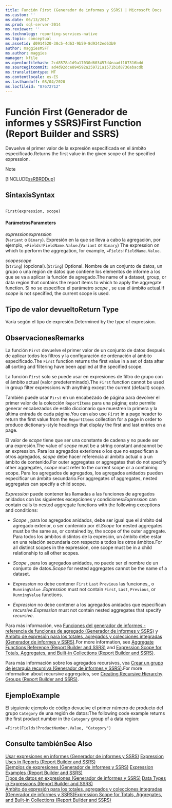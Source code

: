 ```yaml
---
title: Función First (Generador de informes y SSRS) | Microsoft Docs
ms.custom: ''
ms.date: 06/13/2017
ms.prod: sql-server-2014
ms.reviewer: ''
ms.technology: reporting-services-native
ms.topic: conceptual
ms.assetid: d0914520-30c5-4d63-9b59-8d9342ed63b9
author: maggiesMSFT
ms.author: maggies
manager: kfile
ms.openlocfilehash: 2cd8578a1d9a17030d603457d4eaadf107316bdd
ms.sourcegitcommit: ad4d92dce894592a259721a1571b1d8736abacdb
ms.translationtype: MT
ms.contentlocale: es-ES
ms.lasthandoff: 08/04/2020
ms.locfileid: "87672712"
---
```

# <a name="first-function-report-builder-and-ssrs"></a><span data-ttu-id="1173a-102">Función First (Generador de informes y SSRS)</span><span class="sxs-lookup"><span data-stu-id="1173a-102">First Function (Report Builder and SSRS)</span></span>
  <span data-ttu-id="1173a-103">Devuelve el primer valor de la expresión especificada en el ámbito especificado.</span><span class="sxs-lookup"><span data-stu-id="1173a-103">Returns the first value in the given scope of the specified expression.</span></span>  
  
> [!NOTE]  
>  [!INCLUDE[ssRBRDDup](../../includes/ssrbrddup-md.md)]  
  
## <a name="syntax"></a><span data-ttu-id="1173a-104">Sintaxis</span><span class="sxs-lookup"><span data-stu-id="1173a-104">Syntax</span></span>  
  
```  
  
First(expression, scope)  
```  
  
#### <a name="parameters"></a><span data-ttu-id="1173a-105">Parámetros</span><span class="sxs-lookup"><span data-stu-id="1173a-105">Parameters</span></span>  
 <span data-ttu-id="1173a-106">*expression*</span><span class="sxs-lookup"><span data-stu-id="1173a-106">*expression*</span></span>  
 <span data-ttu-id="1173a-107">(`Variant` o `Binary`). Expresión en la que se lleva a cabo la agregación, por ejemplo, `=Fields!FieldName.Value`.</span><span class="sxs-lookup"><span data-stu-id="1173a-107">(`Variant` or `Binary`) The expression on which to perform the aggregation, for example, `=Fields!FieldName.Value`.</span></span>  
  
 <span data-ttu-id="1173a-108">*scope*</span><span class="sxs-lookup"><span data-stu-id="1173a-108">*scope*</span></span>  
 <span data-ttu-id="1173a-109">(`String`) (opcional).</span><span class="sxs-lookup"><span data-stu-id="1173a-109">(`String`) Optional.</span></span> <span data-ttu-id="1173a-110">Nombre de un conjunto de datos, un grupo o una región de datos que contiene los elementos de informe a los que se va a aplicar la función de agregado.</span><span class="sxs-lookup"><span data-stu-id="1173a-110">The name of a dataset, group, or data region that contains the report items to which to apply the aggregate function.</span></span> <span data-ttu-id="1173a-111">Si no se especifica el parámetro *scope* , se usa el ámbito actual.</span><span class="sxs-lookup"><span data-stu-id="1173a-111">If *scope* is not specified, the current scope is used.</span></span>  
  
## <a name="return-type"></a><span data-ttu-id="1173a-112">Tipo de valor devuelto</span><span class="sxs-lookup"><span data-stu-id="1173a-112">Return Type</span></span>  
 <span data-ttu-id="1173a-113">Varía según el tipo de expresión.</span><span class="sxs-lookup"><span data-stu-id="1173a-113">Determined by the type of expression.</span></span>  
  
## <a name="remarks"></a><span data-ttu-id="1173a-114">Observaciones</span><span class="sxs-lookup"><span data-stu-id="1173a-114">Remarks</span></span>  
 <span data-ttu-id="1173a-115">La función `First` devuelve el primer valor de un conjunto de datos después de aplicar todos los filtros y la configuración de ordenación al ámbito especificado.</span><span class="sxs-lookup"><span data-stu-id="1173a-115">The `First` function returns the first value in a set of data after all sorting and filtering have been applied at the specified scope.</span></span>  
  
 <span data-ttu-id="1173a-116">La función `First` solo se puede usar en expresiones de filtro de grupo con el ámbito actual (valor predeterminado).</span><span class="sxs-lookup"><span data-stu-id="1173a-116">The `First` function cannot be used in group filter expressions with anything except the current (default) scope.</span></span>  
  
 <span data-ttu-id="1173a-117">También puede usar `First` en un encabezado de página para devolver el primer valor de la colección `ReportItems` para una página; esto permite generar encabezados de estilo diccionario que muestren la primera y la última entrada de cada página.</span><span class="sxs-lookup"><span data-stu-id="1173a-117">You can also use `First` in a page header to return the first value from the `ReportItems` collection for a page in order to produce dictionary-style headings that display the first and last entries on a page.</span></span>  
  
 <span data-ttu-id="1173a-118">El valor de *scope* tiene que ser una constante de cadena y no puede ser una expresión.</span><span class="sxs-lookup"><span data-stu-id="1173a-118">The value of *scope* must be a string constant andcannot be an expression.</span></span> <span data-ttu-id="1173a-119">Para los agregados exteriores o los que no especifican a otros agregados, *scope* debe hacer referencia al ámbito actual o a un ámbito de contenido.</span><span class="sxs-lookup"><span data-stu-id="1173a-119">For outer aggregates or aggregates that do not specify other aggregates, *scope* must refer to the current scope or a containing scope.</span></span> <span data-ttu-id="1173a-120">Para los agregados de agregados, los agregados anidados pueden especificar un ámbito secundario.</span><span class="sxs-lookup"><span data-stu-id="1173a-120">For aggregates of aggregates, nested aggregates can specify a child scope.</span></span>  
  
 <span data-ttu-id="1173a-121">*Expression* puede contener las llamadas a las funciones de agregados anidados con las siguientes excepciones y condiciones:</span><span class="sxs-lookup"><span data-stu-id="1173a-121">*Expression* can contain calls to nested aggregate functions with the following exceptions and conditions:</span></span>  
  
-   <span data-ttu-id="1173a-122">*Scope* , para los agregados anidados, debe ser igual que el ámbito del agregado exterior, o ser contenido por él.</span><span class="sxs-lookup"><span data-stu-id="1173a-122">*Scope* for nested aggregates must be the same as, or contained by, the scope of the outer aggregate.</span></span> <span data-ttu-id="1173a-123">Para todos los ámbitos distintos de la expresión, un ámbito debe estar en una relación secundaria con respecto a todos los otros ámbitos.</span><span class="sxs-lookup"><span data-stu-id="1173a-123">For all distinct scopes in the expression, one scope must be in a child relationship to all other scopes.</span></span>  
  
-   <span data-ttu-id="1173a-124">*Scope* , para los agregados anidados, no puede ser el nombre de un conjunto de datos.</span><span class="sxs-lookup"><span data-stu-id="1173a-124">*Scope* for nested aggregates cannot be the name of a dataset.</span></span>  
  
-   <span data-ttu-id="1173a-125">*Expression* no debe contener `First` `Last` `Previous` las funciones,, o `RunningValue` .</span><span class="sxs-lookup"><span data-stu-id="1173a-125">*Expression* must not contain `First`, `Last`, `Previous`, or `RunningValue` functions.</span></span>  
  
-   <span data-ttu-id="1173a-126">*Expression* no debe contener a los agregados anidados que especifican *recursive*.</span><span class="sxs-lookup"><span data-stu-id="1173a-126">*Expression* must not contain nested aggregates that specify *recursive*.</span></span>  
  
 <span data-ttu-id="1173a-127">Para más información, vea [Funciones del generador de informes - referencia de funciones de agregado &#40;Generador de informes y SSRS&#41;](report-builder-functions-aggregate-functions-reference.md) y [Ámbito de expresión para los totales, agregados y colecciones integradas &#40;Generador de informes y SSRS&#41;](expression-scope-for-totals-aggregates-and-built-in-collections.md).</span><span class="sxs-lookup"><span data-stu-id="1173a-127">For more information, see [Aggregate Functions Reference &#40;Report Builder and SSRS&#41;](report-builder-functions-aggregate-functions-reference.md) and [Expression Scope for Totals, Aggregates, and Built-in Collections &#40;Report Builder and SSRS&#41;](expression-scope-for-totals-aggregates-and-built-in-collections.md).</span></span>  
  
 <span data-ttu-id="1173a-128">Para más información sobre los agregados recursivos, vea [Crear un grupo de jerarquía recursiva &#40;Generador de informes y SSRS&#41;](creating-recursive-hierarchy-groups-report-builder-and-ssrs.md).</span><span class="sxs-lookup"><span data-stu-id="1173a-128">For more information about recursive aggregates, see [Creating Recursive Hierarchy Groups &#40;Report Builder and SSRS&#41;](creating-recursive-hierarchy-groups-report-builder-and-ssrs.md).</span></span>  
  
## <a name="example"></a><span data-ttu-id="1173a-129">Ejemplo</span><span class="sxs-lookup"><span data-stu-id="1173a-129">Example</span></span>  
 <span data-ttu-id="1173a-130">El siguiente ejemplo de código devuelve el primer número de producto del grupo `Category` de una región de datos:</span><span class="sxs-lookup"><span data-stu-id="1173a-130">The following code example returns the first product number in the `Category` group of a data region:</span></span>  
  
```  
=First(Fields!ProductNumber.Value, "Category")  
```  
  
## <a name="see-also"></a><span data-ttu-id="1173a-131">Consulte también</span><span class="sxs-lookup"><span data-stu-id="1173a-131">See Also</span></span>  
 <span data-ttu-id="1173a-132">[Usar expresiones en informes &#40;Generador de informes y SSRS&#41;](expression-uses-in-reports-report-builder-and-ssrs.md) </span><span class="sxs-lookup"><span data-stu-id="1173a-132">[Expression Uses in Reports &#40;Report Builder and SSRS&#41;](expression-uses-in-reports-report-builder-and-ssrs.md) </span></span>  
 <span data-ttu-id="1173a-133">[Ejemplos de expresiones &#40;Generador de informes y SSRS&#41;](expression-examples-report-builder-and-ssrs.md) </span><span class="sxs-lookup"><span data-stu-id="1173a-133">[Expression Examples &#40;Report Builder and SSRS&#41;](expression-examples-report-builder-and-ssrs.md) </span></span>  
 <span data-ttu-id="1173a-134">[Tipos de datos en expresiones &#40;Generador de informes y SSRS&#41;](expressions-report-builder-and-ssrs.md) </span><span class="sxs-lookup"><span data-stu-id="1173a-134">[Data Types in Expressions &#40;Report Builder and SSRS&#41;](expressions-report-builder-and-ssrs.md) </span></span>  
 [<span data-ttu-id="1173a-135">Ámbito de expresión para los totales, agregados y colecciones integradas &#40;Generador de informes y SSRS&#41;</span><span class="sxs-lookup"><span data-stu-id="1173a-135">Expression Scope for Totals, Aggregates, and Built-in Collections &#40;Report Builder and SSRS&#41;</span></span>](expression-scope-for-totals-aggregates-and-built-in-collections.md)  
  
  
